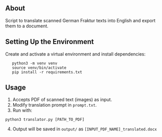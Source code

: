 ## About
Script to translate scanned German Fraktur texts into English and export them to a document.

## Setting Up the Environment
Create and activate a virtual environment and install dependencies:
```
   python3 -m venv venv
   source venv/bin/activate
   pip install -r requirements.txt
```

## Usage
1. Accepts PDF of scanned text (images) as input.
2. Modify translation prompt in `prompt.txt`.
3. Run with:
```
python3 translator.py [PATH_TO_PDF]
```
4. Output will be saved in `output/` as `[INPUT_PDF_NAME]_translated.docx`